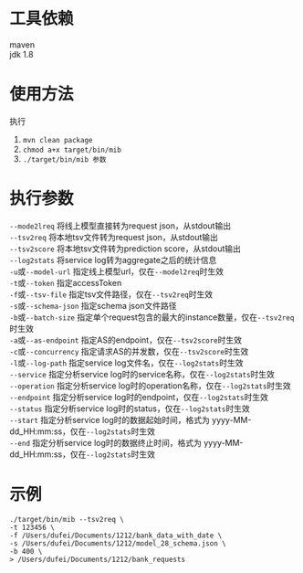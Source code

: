 # **工具依赖**
maven<br/>
jdk 1.8

# **使用方法**
执行<br/>
1) ```mvn clean package```<br/>
2) ```chmod a+x target/bin/mib```<br/>
3) ```./target/bin/mib 参数```<br/>

# **执行参数**
```--mode2lreq``` 将线上模型直接转为request json，从stdout输出<br/>
```--tsv2req``` 将本地tsv文件转为request json，从stdout输出<br/>
```--tsv2score``` 将本地tsv文件转为prediction score，从stdout输出<br/>
```--log2stats``` 将service log转为aggregate之后的统计信息<br/>
```-u```或```--model-url``` 指定线上模型url，仅在```--model2req```时生效<br/>
```-t```或```--token``` 指定accessToken<br/>
```-f```或```--tsv-file``` 指定tsv文件路径，仅在```--tsv2req```时生效<br/>
```-s```或```--schema-json``` 指定schema json文件路径<br/>
```-b```或```--batch-size``` 指定单个request包含的最大的instance数量，仅在```--tsv2req```时生效<br/>
```-a```或```--as-endpoint``` 指定AS的endpoint，仅在```--tsv2score```时生效<br/>
```-c```或```--concurrency``` 指定请求AS的并发数，仅在```--tsv2score```时生效<br/>
```-l```或```--log-path``` 指定service log文件名，仅在```--log2stats```时生效<br/>
```--service``` 指定分析service log时的service名称，仅在```--log2stats```时生效<br/>
```--operation``` 指定分析service log时的operation名称，仅在```--log2stats```时生效<br/>
```--endpoint``` 指定分析service log时的endpoint，仅在```--log2stats```时生效<br/>
```--status``` 指定分析service log时的status，仅在```--log2stats```时生效<br/>
```--start``` 指定分析service log时的数据起始时间，格式为 yyyy-MM-dd_HH:mm:ss，仅在```--log2stats```时生效<br/>
```--end``` 指定分析service log时的数据终止时间，格式为 yyyy-MM-dd_HH:mm:ss，仅在```--log2stats```时生效<br/>

# **示例**
```
./target/bin/mib --tsv2req \
-t 123456 \
-f /Users/dufei/Documents/1212/bank_data_with_date \
-s /Users/dufei/Documents/1212/model_28_schema.json \
-b 400 \
> /Users/dufei/Documents/1212/bank_requests
```
